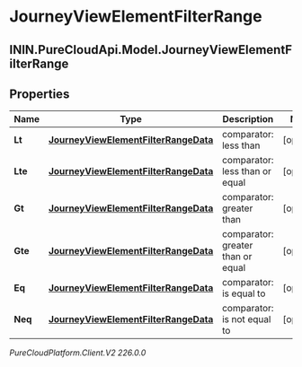 # JourneyViewElementFilterRange

## ININ.PureCloudApi.Model.JourneyViewElementFilterRange

## Properties

|Name | Type | Description | Notes|
|------------ | ------------- | ------------- | -------------|
| **Lt** | [**JourneyViewElementFilterRangeData**](JourneyViewElementFilterRangeData) | comparator: less than | [optional] |
| **Lte** | [**JourneyViewElementFilterRangeData**](JourneyViewElementFilterRangeData) | comparator: less than or equal | [optional] |
| **Gt** | [**JourneyViewElementFilterRangeData**](JourneyViewElementFilterRangeData) | comparator: greater than | [optional] |
| **Gte** | [**JourneyViewElementFilterRangeData**](JourneyViewElementFilterRangeData) | comparator: greater than or equal | [optional] |
| **Eq** | [**JourneyViewElementFilterRangeData**](JourneyViewElementFilterRangeData) | comparator: is equal to | [optional] |
| **Neq** | [**JourneyViewElementFilterRangeData**](JourneyViewElementFilterRangeData) | comparator: is not equal to | [optional] |



_PureCloudPlatform.Client.V2 226.0.0_
